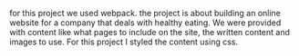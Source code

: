 for this project we used webpack. the project is about building an online website for a company that deals with healthy eating. We were provided with content like what pages to include on the site, the written content and images to use. For this project I styled the content using css.
